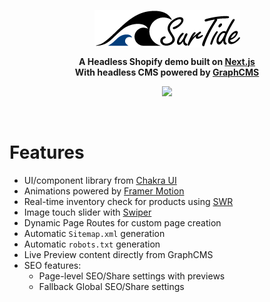 <p align="center">
  <img src="public/SurTide_Logo_V1.png" align="center" width="233" height="60" />
</p>
<p align="center">
  <strong>A Headless Shopify demo built on <a href="https://nextjs.org">Next.js</a></strong><br />
  <strong>With headless CMS powered by <a href="https://graphcms.com/">GraphCMS</a></strong><br />
</p>

<p align="center">
  <a href="https://surtide.robbiecrenshaw.dev" target="_blank">
    <img src="https://img.shields.io/static/v1?label=&message=View%20Demo&style=for-the-badge&color=black&logo=vercel" />
  </a>
</p>

<br />

# Features

- UI/component library from [Chakra UI](https://chakra-ui.com/)
- Animations powered by [Framer Motion](https://www.framer.com/motion/)
- Real-time inventory check for products using [SWR](https://swr.vercel.app)
- Image touch slider with [Swiper](https://swiperjs.com/)
- Dynamic Page Routes for custom page creation
- Automatic `Sitemap.xml` generation
- Automatic `robots.txt` generation
- Live Preview content directly from GraphCMS
- SEO features:
  - Page-level SEO/Share settings with previews
  - Fallback Global SEO/Share settings
